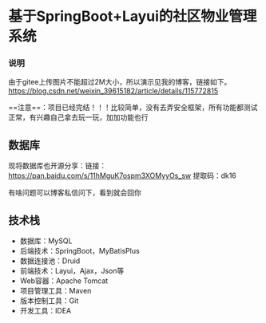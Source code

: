 # 基于SpringBoot+Layui的社区物业管理系统

### 说明
由于gitee上传图片不能超过2M大小，所以演示见我的博客，链接如下。
https://blog.csdn.net/weixin_39615182/article/details/115772815

==注意==：项目已经完结！！！比较简单，没有去弄安全框架，所有功能都测试正常，有兴趣自己拿去玩一玩，加加功能也行

## 数据库
现将数据库也开源分享：链接：https://pan.baidu.com/s/11hMguK7ospm3XOMyyOs_sw 
提取码：dk16 

有啥问题可以博客私信问下，看到就会回你

## 技术栈

- 数据库：MySQL
- 后端技术：SpringBoot，MyBatisPlus
- 数据连接池：Druid
- 前端技术：Layui，Ajax，Json等
- Web容器：Apache Tomcat
- 项目管理工具：Maven
- 版本控制工具：Git
- 开发工具：IDEA
